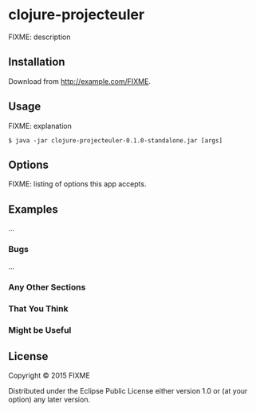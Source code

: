 # clojure-projecteuler

FIXME: description

## Installation

Download from http://example.com/FIXME.

## Usage

FIXME: explanation

    $ java -jar clojure-projecteuler-0.1.0-standalone.jar [args]

## Options

FIXME: listing of options this app accepts.

## Examples

...

### Bugs

...

### Any Other Sections
### That You Think
### Might be Useful

## License

Copyright © 2015 FIXME

Distributed under the Eclipse Public License either version 1.0 or (at
your option) any later version.
